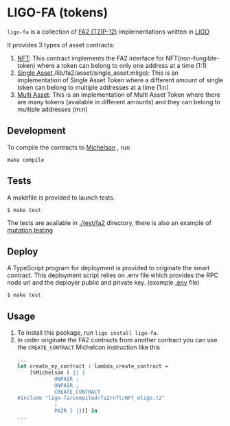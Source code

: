 # LIGO-FA (tokens)

`ligo-fa` is a collection of [FA2 (TZIP-12)](https://tzip.tezosagora.org/proposal/tzip-12/)
implementations written in [LIGO](https://ligolang.org/)

It provides 3 types of asset contracts:
1. [NFT](./lib/fa2/nft/NFT.jsligo): This contract implements the FA2 interface for
   NFT(non-fungible-token) where a token can belong to only one address at a time
   (1:1)
2. [Single Asset]()./lib/fa2/asset/single_asset.mligo): This is an implementation of 
   Single Asset Token where a different amount of single token can belong to multiple
   addresses at a time (1:n)
3. [Multi Asset](./lib/fa2/asset/multi_asset.mligo): This is an implementation of 
   Multi Asset Token where there are many tokens (available in different amounts)
   and they can belong to multiple addresses (m:n)   

## Development
To compile the contracts to [Michelson](https://tezos.gitlab.io/active/michelson.html)
, run
```
make compile
``` 

## Tests
A makefile is provided to launch tests.
```
$ make test
```
The tests are available in [./test/fa2](./test/fa2) directory, there is also an
example of [mutation testing](./test/fa2/nft/e2e_mutation.test.mligo) 

## Deploy
A TypeScript program for deployment is provided to originate the smart contract. 
This deployment script relies on .env file which provides the RPC node url and 
the deployer public and private key. (example [.env](./deploy/fa2/nft/.env.example) 
file)
```
$ make test
```

## Usage
1. To install this package, run `ligo install ligo-fa`.
2. In order originate the FA2 contracts from another contract you can use the 
   `CREATE_CONTRACT` Michelcon instruction like this
   ```ocaml
   ...
   let create_my_contract : lambda_create_contract =
       [%Michelson ( {| { 
               UNPAIR ;
               UNPAIR ;
               CREATE_CONTRACT 
   #include "ligo-fa/compiled/fa2/nft/NFT_mligo.tz"  
               ;
               PAIR } |})] in
   ...
   ```
